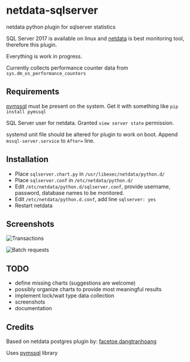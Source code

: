 # netdata-sqlserver
netdata python plugin for sqlserver statistics

SQL Server 2017 is available on linux and [netdata](https://github.com/firehol/netdata) is best monitoring tool, therefore this plugin.

Everything is work in progress.

Currently collects performance counter data from `sys.dm_os_performance_counters`

## Requirements

[pymssql](http://pymssql.org/) must be present on the system. Get it with something like `pip install pymssql`

SQL Server user for netdata. Granted `view server state` permission.

systemd unit file should be altered for plugin to work on boot. Append `mssql-server.service` to `After=` line.

## Installation
* Place `sqlserver.chart.py` in `/usr/libexec/netdata/python.d/`
* Place `sqlserver.conf` in `/etc/netdata/python.d/`
* Edit `/etc/netdata/python.d/sqlserver.conf`, provide username, password, database names to be monitored.
* Edit `/etc/netdata/python.d.conf`, add line `sqlserver: yes`
* Restart netdata

## Screenshots

![Transactions](/../screenshots/screenshots/transactions.png?raw=true "Example of transactions per second")

![Batch requests](/../screenshots/screenshots/batch-requests.png?raw=true "Example of batch requests per second")

## TODO
* define missing charts (suggestions are welcome)
* possibly organize charts to provide most meaningful results
* implement lock/wait type data collection
* screenshots
* documentation

## Credits
Based on netdata postgres plugin by: [facetoe](https://github.com/facetoe),[dangtranhoang](https://github.com/dangtranhoang)

Uses [pymssql](http://pymssql.org/) library

